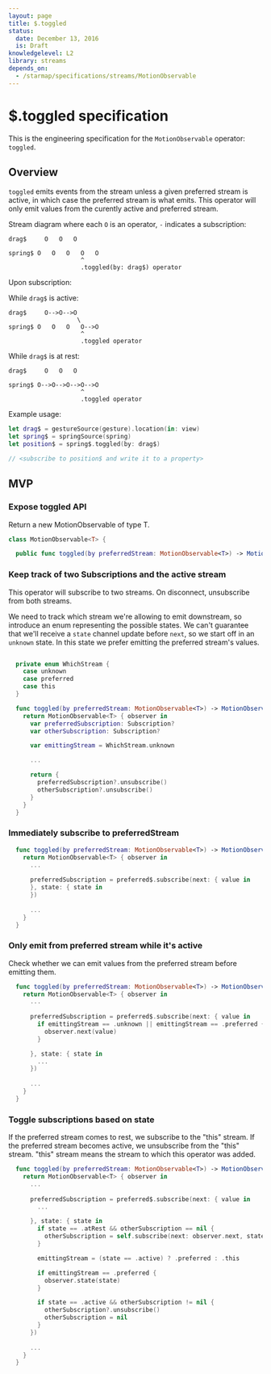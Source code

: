```yaml
---
layout: page
title: $.toggled
status:
  date: December 13, 2016
  is: Draft
knowledgelevel: L2
library: streams
depends_on:
  - /starmap/specifications/streams/MotionObservable
---
```


# $.toggled specification

This is the engineering specification for the `MotionObservable` operator: `toggled`.

## Overview

`toggled` emits events from the stream unless a given preferred stream is active, in which case
the preferred stream is what emits. This operator will only emit values from the curently active
and preferred stream.

Stream diagram where each `O` is an operator, `-` indicates a subscription:

```
drag$     O   O   O
                    
spring$ O   O   O   O   O
                    ^
                    .toggled(by: drag$) operator
```

Upon subscription:

While `drag$` is active:

```
drag$     O-->O-->O
                   \
spring$ O   O   O   O-->O
                    ^
                    .toggled operator
```

While `drag$` is at rest:

```
drag$     O   O   O
                   
spring$ O-->O-->O-->O-->O
                    ^
                    .toggled operator
```

Example usage:

```swift
let drag$ = gestureSource(gesture).location(in: view)
let spring$ = springSource(spring)
let position$ = spring$.toggled(by: drag$)

// <subscribe to position$ and write it to a property>
```

## MVP

### Expose toggled API

Return a new MotionObservable of type T.

```swift
class MotionObservable<T> {

  public func toggled(by preferredStream: MotionObservable<T>) -> MotionObservable<T>
```

### Keep track of two Subscriptions and the active stream

This operator will subscribe to two streams. On disconnect, unsubscribe from both streams.

We need to track which stream we're allowing to emit downstream, so introduce an enum representing
the possible states. We can't guarantee that we'll receive a `state` channel update before `next`,
so we start off in an `unknown` state. In this state we prefer emitting the preferred stream's
values.

```swift

  private enum WhichStream {
    case unknown
    case preferred
    case this
  }

  func toggled(by preferredStream: MotionObservable<T>) -> MotionObservable<T> {
    return MotionObservable<T> { observer in
      var preferredSubscription: Subscription?
      var otherSubscription: Subscription?

      var emittingStream = WhichStream.unknown

      ...

      return {
        preferredSubscription?.unsubscribe()
        otherSubscription?.unsubscribe()
      }
    }
  }
```

### Immediately subscribe to preferredStream

```swift
  func toggled(by preferredStream: MotionObservable<T>) -> MotionObservable<T> {
    return MotionObservable<T> { observer in
      ...
      
      preferredSubscription = preferred$.subscribe(next: { value in
      }, state: { state in
      })
      
      ...
    }
  }
```

### Only emit from preferred stream while it's active

Check whether we can emit values from the preferred stream before emitting them.

```swift
  func toggled(by preferredStream: MotionObservable<T>) -> MotionObservable<T> {
    return MotionObservable<T> { observer in
      ...
      
      preferredSubscription = preferred$.subscribe(next: { value in
        if emittingStream == .unknown || emittingStream == .preferred {
          observer.next(value)
        }

      }, state: { state in
        ...
      })
      
      ...
    }
  }
```

### Toggle subscriptions based on state

If the preferred stream comes to rest, we subscribe to the "this" stream. If the preferred
stream becomes active, we unsubscribe from the "this" stream. "this" stream means the stream to
which this operator was added.

```swift
  func toggled(by preferredStream: MotionObservable<T>) -> MotionObservable<T> {
    return MotionObservable<T> { observer in
      ...
      
      preferredSubscription = preferred$.subscribe(next: { value in
        ...

      }, state: { state in
        if state == .atRest && otherSubscription == nil {
          otherSubscription = self.subscribe(next: observer.next, state: observer.state)
        }

        emittingStream = (state == .active) ? .preferred : .this

        if emittingStream == .preferred {
          observer.state(state)
        }

        if state == .active && otherSubscription != nil {
          otherSubscription?.unsubscribe()
          otherSubscription = nil
        }
      })
      
      ...
    }
  }
```
